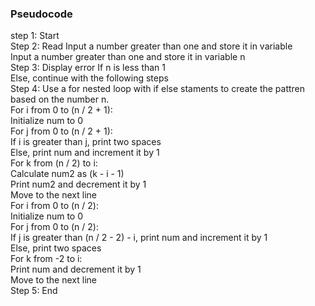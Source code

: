 ### Pseudocode
step 1: Start <br />
Step 2: Read Input a number greater than one and store it in variable <br /></t>
Input a number greater than one and store it in variable n <br />
Step 3: Display error If n is less than 1 <br /></t>
Else, continue with the following steps <br />
Step 4: Use a for nested loop with if else staments to create the pattren based on the number n. <br />
For i from 0 to (n / 2 + 1): <br />
    Initialize num to 0 <br />
    For j from 0 to (n / 2 + 1): <br />
        If i is greater than j, print two spaces <br />
        Else, print num and increment it by 1 <br />
    For k from (n / 2) to i: <br />
        Calculate num2 as (k - i - 1) <br />
        Print num2 and decrement it by 1 <br />
    Move to the next line <br />
For i from 0 to (n / 2): <br />
    Initialize num to 0 <br />
    For j from 0 to (n / 2): <br />
        If j is greater than (n / 2 - 2) - i, print num and increment it by 1 <br />
        Else, print two spaces <br />
    For k from -2 to i: <br />
        Print num and decrement it by 1 <br />
    Move to the next line <br />
Step 5: End




